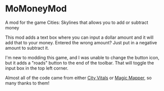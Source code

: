 # MoMoneyMod
A mod for the game Cities: Skylines that allows you to add or subtract money

This mod adds a text box where you can input a dollar amount and it will add that to your money. Entered the wrong amount? Just put in a negative amount to subtract it. 

I'm new to modding this game, and I was unable to change the button icon, but it adds a "roads" button to the end of the toolbar. That will toggle the input box in the top left corner. 

Almost all of the code came from either [City Vitals](https://github.com/rob-williams/CityVitalsWatchMod) or [Magic Mapper](https://github.com/lxteo/Cities-Skylines-Mapper), so many thanks to them! 
